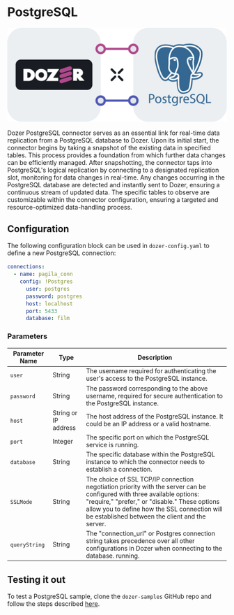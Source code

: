 # PostgreSQL


![](postgre.png)


Dozer PostgreSQL connector serves as an essential link for real-time data replication from a PostgreSQL database to Dozer. Upon its initial start, the connector begins by taking a snapshot of the existing data in specified tables. This process provides a foundation from which further data changes can be efficiently managed. After snapshotting, the connector taps into PostgreSQL's logical replication by connecting to a designated replication slot, monitoring for data changes in real-time. Any changes occurring in the PostgreSQL database are detected and instantly sent to Dozer, ensuring a continuous stream of updated data. The specific tables to observe are customizable within the connector configuration, ensuring a targeted and resource-optimized data-handling process.

## Configuration
The following configuration block can be used in `dozer-config.yaml` to define a new PostgreSQL connection:

```yaml
connections:
  - name: pagila_conn
    config: !Postgres
      user: postgres
      password: postgres
      host: localhost
      port: 5433
      database: film
```

### Parameters

| **Parameter Name** | **Type** | **Description** | 
|--------------------|----------|-----------------|
| `user` | String | The username required for authenticating the user's access to the PostgreSQL instance. |
| `password` | String | The password corresponding to the above username, required for secure authentication to the PostgreSQL instance. |
| `host` | String or IP address | The host address of the PostgreSQL instance. It could be an IP address or a valid hostname. |
| `port` | Integer | The specific port on which the PostgreSQL service is running. |
| `database` | String | The specific database within the PostgreSQL instance to which the connector needs to establish a connection. |
| `SSLMode` | String | The choice of SSL TCP/IP connection negotiation priority with the server can be configured with three available options: "require," "prefer," or "disable." These options allow you to define how the SSL connection will be established between the client and the server. |
| `queryString` | String | The "connection_url" or Postgres connection string takes precedence over all other configurations in Dozer when connecting to the database. running. |

## Testing it out

To test a PostgreSQL sample, clone the `dozer-samples` GitHub repo and follow the steps described [here](https://github.com/getdozer/dozer-samples/tree/main/connectors/postgres).



